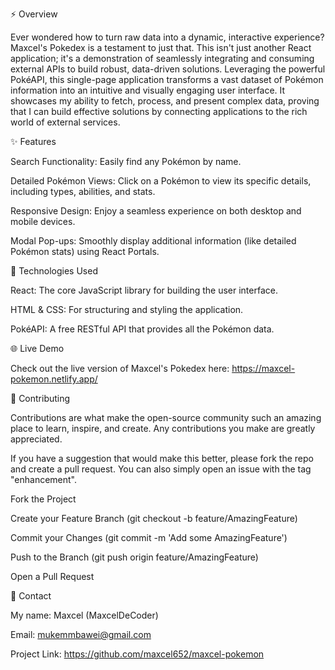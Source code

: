 ⚡️ Overview

Ever wondered how to turn raw data into a dynamic, interactive experience? Maxcel's Pokedex is a testament to just that. This isn't just another React application; it's a demonstration of seamlessly integrating and consuming external APIs to build robust, data-driven solutions. Leveraging the powerful PokéAPI, this single-page application transforms a vast dataset of Pokémon information into an intuitive and visually engaging user interface. It showcases my ability to fetch, process, and present complex data, proving that I can build effective solutions by connecting applications to the rich world of external services.

✨ Features

Search Functionality: Easily find any Pokémon by name.

Detailed Pokémon Views: Click on a Pokémon to view its specific details, including types, abilities, and stats.

Responsive Design: Enjoy a seamless experience on both desktop and mobile devices.

Modal Pop-ups: Smoothly display additional information (like detailed Pokémon stats) using React Portals.

🚀 Technologies Used

React: The core JavaScript library for building the user interface.

HTML & CSS: For structuring and styling the application.

PokéAPI: A free RESTful API that provides all the Pokémon data.



🌐 Live Demo

Check out the live version of Maxcel's Pokedex here:
https://maxcel-pokemon.netlify.app/

🤝 Contributing

Contributions are what make the open-source community such an amazing place to learn, inspire, and create. Any contributions you make are greatly appreciated.

If you have a suggestion that would make this better, please fork the repo and create a pull request. You can also simply open an issue with the tag "enhancement".

Fork the Project

Create your Feature Branch (git checkout -b feature/AmazingFeature)

Commit your Changes (git commit -m 'Add some AmazingFeature')

Push to the Branch (git push origin feature/AmazingFeature)

Open a Pull Request

📧 Contact

My name: Maxcel (MaxcelDeCoder) 

Email: mukemmbawei@gmail.com

Project Link: https://github.com/maxcel652/maxcel-pokemon

